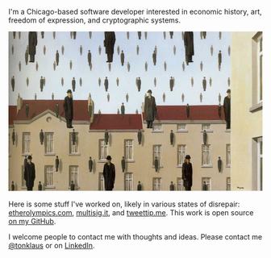I'm a Chicago-based software developer interested in economic history, art, freedom of expression, and cryptographic systems. 

<center>
<img src="/magritte.jpg" alt="magritte" style="width: 650px;" style="float: center;"/>
</center>

Here is some stuff I've worked on, likely in various states of disrepair: [etherolympics.com](https://etherolympics.com), [multisig.it](https://multisig.it), and [tweettip.me](https://tweettip.me). This work is open source [on my GitHub](https://github.com/toneloc).  

I welcome people to contact me with thoughts and ideas. Please contact me [@tonklaus](https://twitter.com/tonklaus) or on [LinkedIn](https://linkedin.com/in/tonyklausing).